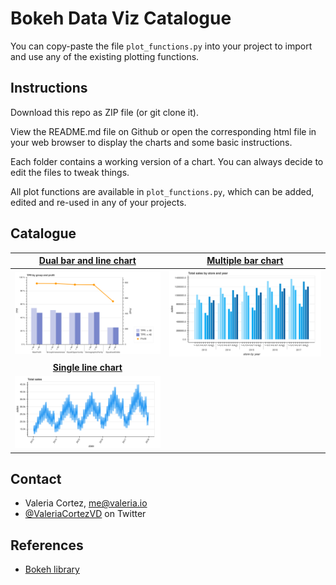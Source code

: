 # Bokeh Data Viz Catalogue

You can copy-paste the file `plot_functions.py` into your project to import and use any of the existing plotting functions.

## Instructions

Download this repo as ZIP file (or git clone it).

View the README.md file on Github or open the corresponding html file in your web browser to display the charts and 
some basic instructions.

Each folder contains a working version of a chart. You can always decide to edit the files to tweak things.

 All plot functions are available in `plot_functions.py`, which can be added, edited and re-used in any of your 
 projects.
 
## Catalogue
 
 |[Dual bar and line chart](https://github.com/valeria-io/bokeh-vis-functions/tree/master/dual_axis_bar_line_plot) | [Multiple bar chart](https://github.com/valeria-io/bokeh-dataviz-catalogue/tree/master/multiple_bar_plot)|
 | :---: | :---:|
 |![dual_axis_multiple_bar_line_chart_basic text](static/images/dual_axis_multiple_bar_line_chart_extended.png)| ![multiple_bar_chart text](static/images/multiple_bar_chart_basic.png)|
 |[**Single line chart**](https://github.com/valeria-io/bokeh-dataviz-catalogue/tree/master/line_plot)||
 |![line_chart_text](static/images/single_line_chart_homepage.png)||   
 
## Contact

- Valeria Cortez, [me@valeria.io](https://twitter.com/ValeriaCortezVD)
- [@ValeriaCortezVD](https://twitter.com/ValeriaCortezVD) on Twitter

## References

- [Bokeh library](https://bokeh.pydata.org/en/latest/)
